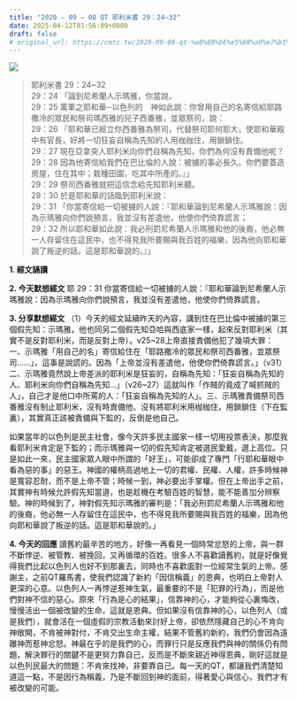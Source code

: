 ```yaml
---
title: "2020 – 09 – 08 QT 耶利米書 29：24~32"
date: 2025-04-12T01:56:09+0800
draft: false
# original_url: https://cmtc.tw/2020-09-08-qt-%e8%80%b6%e5%88%a9%e7%b1%b3%e6%9b%b8-29%ef%bc%9a2432
---
```


![](/images/qt.jpg)
> 耶利米書 29：24\~32  
> 29：24 「論到尼希蘭人示瑪雅，你當說，  
> 29：25 萬軍之耶和華─以色列的　神如此說：你曾用自己的名寄信給耶路撒冷的眾民和祭司瑪西雅的兒子西番雅，並眾祭司，說：  
> 29：26 『耶和華已經立你西番雅為祭司，代替祭司耶何耶大，使耶和華殿中有官長，好將一切狂妄自稱為先知的人用枷枷住，用鎖鎖住。  
> 29：27 現在亞拿突人耶利米向你們自稱為先知，你們為何沒有責備他呢？  
> 29：28 因為他寄信給我們在巴比倫的人說：被擄的事必長久。你們要蓋造房屋，住在其中；栽種田園，吃其中所產的。』」  
> 29：29 祭司西番雅就把這信念給先知耶利米聽。  
> 29：30 於是耶和華的話臨到耶利米說：  
> 29：31 「你當寄信給一切被擄的人說：『耶和華論到尼希蘭人示瑪雅說：因為示瑪雅向你們說預言，我並沒有差遣他，他使你們倚靠謊言；  
> 29：32 所以耶和華如此說：我必刑罰尼希蘭人示瑪雅和他的後裔，他必無一人存留住在這民中，也不得見我所要賜與我百姓的福樂，因為他向耶和華說了叛逆的話。這是耶和華說的。』」

**1. 經文誦讀**

**2.  今天默想經文**
耶 29：31 你當寄信給一切被擄的人說：『耶和華論到尼希蘭人示瑪雅說：因為示瑪雅向你們說預言，我並沒有差遣他，他使你們倚靠謊言。

**3. 分享默想經文**
（1）今天的經文延續昨天的內容，講到住在巴比倫中被擄的第三個假先知：示瑪雅，他也同另二個假先知亞哈與西底家一樣，起來反對耶利米（其實不是反對耶利米，而是反對上帝）。v25\~28上帝直接責備他犯了幾項大罪：一、示瑪雅「用自己的名」寄信給住在「耶路撒冷的眾民和祭司西番雅，並眾祭司……」，這事是說謊的。因為「上帝並沒有差遣他，他使你們倚靠謊言。」（v31）二、示瑪雅竟然說上帝差派的耶利米是狂妄的，自稱為先知：「狂妄自稱為先知的人、耶利米向你們自稱為先知…」（v26\~27）這就叫作「作賊的竟成了喊抓賊的人」，自己才是他口中所罵的人：「狂妄自稱為先知的人」。三、示瑪雅責備祭司西番雅沒有制止耶利米，沒有時責備他、沒有將耶利米用枷枷住，用鎖鎖住（下在監裏），其實真正該被責備與下監的，反倒是他自己。

如果當年的以色列是民主社會，像今天許多民主國家一樣一切用投票表決，那麼我看耶利米肯定是下監的；而示瑪雅與一切的假先知肯定被選民愛戴，選上高位。只是如此一來，民主國家眾人眼中所謂的「好王」，可能卻成了專門「行耶和華眼中看為惡的事」的惡王。神國的權柄高過地上一切的君權、民權、人權，許多時候神是寬容忍耐，而不是上帝不管；時候一到，神必要出手掌權。但在上帝出手之前，其實神有時候允許假先知當道，也是趁機在考驗百姓的智慧，能不能善加分辨察驗。神的時候到了，神對假先知示瑪雅的審判是：「我必刑罰尼希蘭人示瑪雅和他的後裔，他必無一人存留住在這民中，也不得見我所要賜與我百姓的福樂，因為他向耶和華說了叛逆的話。這是耶和華說的。」

**4. 今天的回應**
讀舊約最辛苦的地方，好像一再看見一個時常忿怒的上帝，與一群不斷悖逆、被管教、被挽回，又再循環的百姓。很多人不喜歡讀舊約，就是好像覺得我們比起以色列人也好不到那裏去，同時也不喜歡面對一位經常生氣的上帝。感謝主，之前QT羅馬書，使我們認識了新約「因信稱義」的恩典，也明白上帝對人更深的心意。以色列人一再悖逆惹神生氣，最重要的不是「犯罪的行為」，而是他們對神不信的惡心。原來「行為是心的結果」，信靠神的心，才能夠從心裏悔改，慢慢活出一個被改變的生命，這就是恩典。但如果沒有信靠神的心，以色列人（或是我們），就會活在一個虛假的宗教活動來討好上帝，卻依然隱藏自己的心不肯向神敞開，不肯被神對付，不肯交出生命主權，結果不管舊約新約，我們仍會因為遠離神而惹神忿怒。神最在乎的是我們的心，而罪行只是反應我們與神的關係仍有問題，解決罪行的關鍵不是更努力靠自己，反而是不斷來親近神得恩典，剛好這就是以色列民最大的問題：不肯來找神，非要靠自己。每一天的QT，都讓我們清楚知道這一點，不是因行為稱義，乃是不斷回到神的面前，得著愛心與信心，我們才有被改變的可能。
